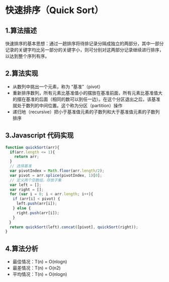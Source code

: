 # 快速排序（Quick Sort）
## 1.算法描述
快速排序的基本思想：通过一趟排序将待排记录分隔成独立的两部分，其中一部分记录的关键字均比另一部分的关键字小，则可分别对这两部分记录继续进行排序，以达到整个序列有序。
## 2.算法实现
* 从数列中挑出一个元素，称为 “基准”（pivot）
* 重新排序数列，所有元素比基准值小的摆放在基准前面，所有元素比基准值大的摆在基准的后面（相同的数可以到任一边）。在这个分区退出之后，该基准就处于数列的中间位置。这个称为分区（partition）操作
* 递归地（recursive）把小于基准值元素的子数列和大于基准值元素的子数列排序
## 3.Javascript 代码实现
```javascript
function quickSort(arr){
  if(arr.length <= 1){
    return arr;
  }
  // 选择基准
  var pivotIndex = Math.floor(arr.length/2);
  var pivot = arr.splice(pivotIndex, 1)[0];
  // 定义两个空数组，存放子集
  var left = [];
  var right = [];
  for (var i = 0; i < arr.length; i++){
　　if (arr[i] < pivot) {
　　　left.push(arr[i]);
　　} else {
　　　right.push(arr[i]);
　　}
　}
  return quickSort(left).concat([pivot], quickSort(right));
}
```
## 4.算法分析
* 最佳情况：T(n) = O(nlogn)
* 最差情况：T(n) = O(n2)
* 平均情况：T(n) = O(nlogn)

